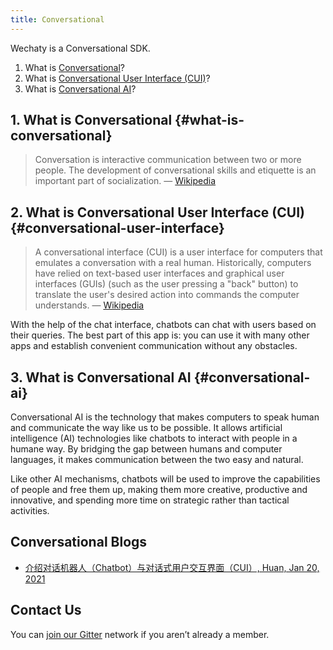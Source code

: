 ```yaml
---
title: Conversational
---
```


Wechaty is a Conversational SDK.

1. What is [Conversational](#what-is-conversational)?
1. What is [Conversational User Interface (CUI)](#conversational-user-interface)?
1. What is [Conversational AI](#conversational-ai)?

## 1. What is Conversational {#what-is-conversational}

> Conversation is interactive communication between two or more people. The development of conversational skills and etiquette is an important part of socialization. &mdash; [Wikipedia](https://en.wikipedia.org/wiki/Conversation)

## 2. What is Conversational User Interface (CUI) {#conversational-user-interface}

> A conversational interface (CUI) is a user interface for computers that emulates a conversation with a real human. Historically, computers have relied on text-based user interfaces and graphical user interfaces (GUIs) (such as the user pressing a "back" button) to translate the user's desired action into commands the computer understands.
> &mdash; [Wikipedia](https://en.wikipedia.org/wiki/Conversational_user_interface)

With the help of the chat interface, chatbots can chat with users based on their queries. The best part of this app is: you can use it with many other apps and establish convenient communication without any obstacles.

## 3. What is Conversational AI {#conversational-ai}

Conversational AI is the technology that makes computers to speak human and communicate the way like us to be possible. It allows artificial intelligence (AI) technologies like chatbots to interact with people in a humane way. By bridging the gap between humans and computer languages, it makes communication between the two easy and natural.

Like other AI mechanisms, chatbots will be used to improve the capabilities of people and free them up, making them more creative, productive and innovative, and spending more time on strategic rather than tactical activities.

## Conversational Blogs

- [介绍对话机器人（Chatbot）与对话式用户交互界面（CUI）, Huan, Jan 20, 2021](https://wechaty.js.org/2021/01/20/chatbot-conversational-user-interface/)

## Contact Us

You can [join our Gitter](https://gitter.im/wechaty/wechaty) network if you aren’t already a member.
